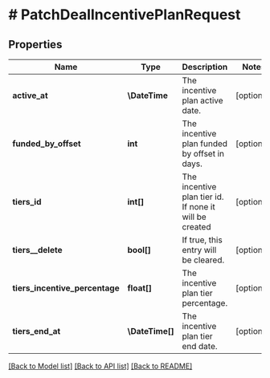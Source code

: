 # # PatchDealIncentivePlanRequest

## Properties

Name | Type | Description | Notes
------------ | ------------- | ------------- | -------------
**active_at** | **\DateTime** | The incentive plan active date. | [optional]
**funded_by_offset** | **int** | The incentive plan funded by offset in days. | [optional]
**tiers_id** | **int[]** | The incentive plan tier id. If none it will be created | [optional]
**tiers__delete** | **bool[]** | If true, this entry will be cleared. | [optional]
**tiers_incentive_percentage** | **float[]** | The incentive plan tier percentage. | [optional]
**tiers_end_at** | **\DateTime[]** | The incentive plan tier end date. | [optional]

[[Back to Model list]](../../README.md#models) [[Back to API list]](../../README.md#endpoints) [[Back to README]](../../README.md)
